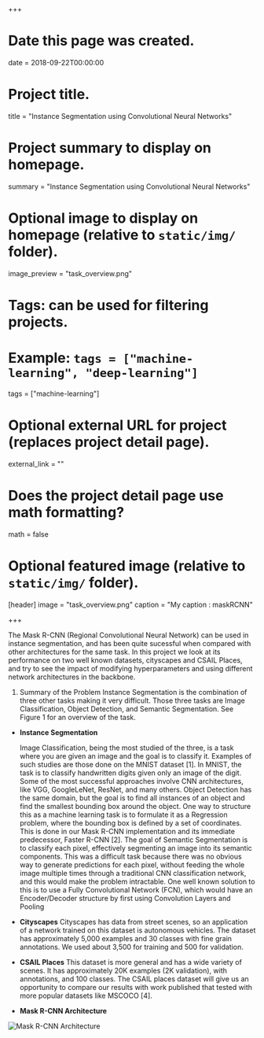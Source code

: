 +++
# Date this page was created.
date = 2018-09-22T00:00:00

# Project title.
title = "Instance Segmentation using Convolutional Neural Networks"

# Project summary to display on homepage.
summary = "Instance Segmentation using Convolutional Neural Networks"

# Optional image to display on homepage (relative to `static/img/` folder).
image_preview = "task_overview.png"

# Tags: can be used for filtering projects.
# Example: `tags = ["machine-learning", "deep-learning"]`
tags = ["machine-learning"]

# Optional external URL for project (replaces project detail page).
external_link = ""

# Does the project detail page use math formatting?
math = false

# Optional featured image (relative to `static/img/` folder).
[header]
image = "task_overview.png"
caption = "My caption : maskRCNN"

+++

The Mask R-CNN (Regional Convolutional Neural Network) can be used in instance
segmentation, and has been quite sucessful when compared with other architectures
for the same task. In this project we look at its performance on two
well known datasets, cityscapes and CSAIL Places, and try to see the impact of
modifying hyperparameters and using different network architectures in the backbone.

1. Summary of the Problem
Instance Segmentation is the combination of three other tasks making it very difficult. Those three
tasks are Image Classification, Object Detection, and Semantic Segmentation. See Figure 1 for an
overview of the task.

* **Instance Segmentation**

	Image Classification, being the most studied of the three, is a task where you are given an image
	and the goal is to classify it. Examples of such studies are those done on the MNIST dataset [1].
	In MNIST, the task is to classify handwritten digits given only an image of the digit. Some of the
	most successful approaches involve CNN architectures, like VGG, GoogleLeNet, ResNet, and many
	others.
	Object Detection has the same domain, but the goal is to find all instances of an object and find the
	smallest bounding box around the object. One way to structure this as a machine learning task is
	to formulate it as a Regression problem, where the bounding box is defined by a set of coordinates.
	This is done in our Mask R-CNN implementation and its immediate predecessor, Faster R-CNN [2].
	The goal of Semantic Segmentation is to classify each pixel, effectively segmenting an image into its
	semantic components. This was a difficult task because there was no obvious way to generate predictions
	for each pixel, without feeding the whole image multiple times through a traditional CNN
	classification network, and this would make the problem intractable. One well known solution to
	this is to use a Fully Convolutional Network (FCN), which would have an Encoder/Decoder structure
	by first using Convolution Layers and Pooling

* **Cityscapes**
Cityscapes has data from street scenes, so an application of a network trained on this dataset is
autonomous vehicles. The dataset has approximately 5,000 examples and 30 classes with fine grain
annotations. We used about 3,500 for training and 500 for validation.
* **CSAIL Places**
This dataset is more general and has a wide variety of scenes. It has approximately 20K examples
(2K validation), with annotations, and 100 classes. The CSAIL places dataset will give us an opportunity
to compare our results with work published that tested with more popular datasets like
MSCOCO [4].

* **Mask R-CNN Architecture**

![Mask R-CNN Architecture](/img/arch_mask.png)

